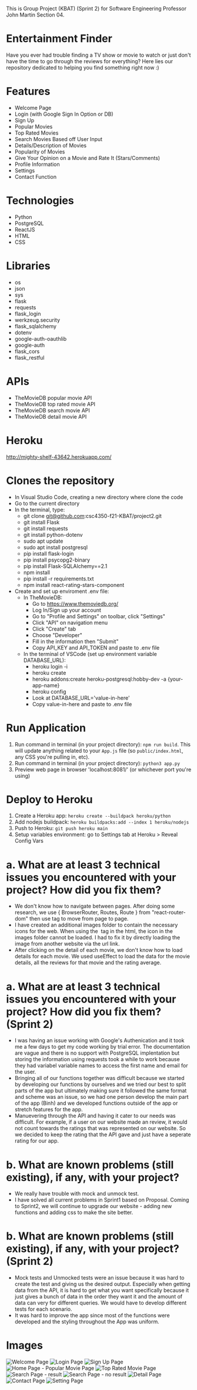 This is Group Project (KBAT) (Sprint 2) for Software Engineering Professor John Martin Section 04.

# Entertainment Finder
Have you ever had trouble finding a TV show or movie to watch or just don't have the time to go through the reviews for everything? Here lies our repository dedicated to helping you find something right now :)

# Features  
- Welcome Page  
- Login (with Google Sign In Option or DB)  
- Sign Up  
- Popular Movies  
- Top Rated Movies  
- Search Movies Based off User Input
- Details/Description of Movies  
- Popularity of Movies  
- Give Your Opinion on a Movie and Rate It (Stars/Comments)   
- Profile Information  
- Settings  
- Contact Function

# Technologies
- Python
- PostgreSQL
- ReactJS
- HTML
- CSS

# Libraries
- os
- json
- sys
- flask
- requests
- flask_login
- werkzeug.security
- flask_sqlalchemy
- dotenv
- google-auth-oauthlib
- google-auth
- flask_cors
- flask_restful

# APIs
- TheMovieDB popular movie API
- TheMovieDB top rated movie API
- TheMovieDB search movie API
- TheMovieDB detail movie API

# Heroku
http://mighty-shelf-43642.herokuapp.com/

# Clones the repository
- In Visual Studio Code, creating a new directory where clone the code
- Go to the current directory
- In the terminal, type:
    - git clone git@github.com:csc4350-f21-KBAT/project2.git
    - git install Flask
    - git install requests
    - git install python-dotenv
    - sudo apt update
    - sudo apt install postgresql
    - pip install flask-login
    - pip install psycopg2-binary
    - pip install Flask-SQLAlchemy==2.1
    - npm install
    - pip install -r requirements.txt
    - npm install react-rating-stars-component
- Create and set up enviroment .env file:
    - In TheMovieDB:
        - Go to https://www.themoviedb.org/
        - Log In/Sign up your account
        - Go to "Profile and Settings" on toolbar, click "Settings"
        - Click "API" on navigation menu
        - Click "Create" tab
        - Choose "Developer"
        - Fill in the information then "Submit"
        - Copy API_KEY and API_TOKEN and paste to .env file
    - In the terminal of VSCode (set up environment variable DATABASE_URL):
        - heroku login -i
        - heroku create
        - heroku addons:create heroku-postgresql:hobby-dev -a {your-app-name}
        - heroku config
        - Look at DATABASE_URL='value-in-here'
        - Copy value-in-here and paste to .env file

# Run Application
1. Run command in terminal (in your project directory): `npm run build`. This will update anything related to your `App.js` file (so `public/index.html`, any CSS you're pulling in, etc).
2. Run command in terminal (in your project directory): `python3 app.py`
3. Preview web page in browser 'localhost:8081/' (or whichever port you're using)

# Deploy to Heroku
1. Create a Heroku app: `heroku create --buildpack heroku/python`
2. Add nodejs buildpack: `heroku buildpacks:add --index 1 heroku/nodejs`
3. Push to Heroku: `git push heroku main`
4. Setup variables environment: go to Settings tab at Heroku > Reveal Config Vars

# a. What are at least 3 technical issues you encountered with your project? How did you fix them?
- We don't know how to navigate between pages. After doing some research, we use { BrowserRouter, Routes, Route } from "react-router-dom" then use <Link> tag to move from page to page.
- I have created an additional images folder to contain the necessary icons for the web. When using the <img> tag in the html, the icon in the images folder cannot be loaded. I had to fix it by directly loading the image from another website via the url link.
- After clicking on the detail of each movie, we don't know how to load details for each movie. We used useEffect to load the data for the movie details, all the reviews for that movie and the rating average.

# a. What are at least 3 technical issues you encountered with your project? How did you fix them? (Sprint 2)
- I was having an issue working with Google's Authenication and it took me a few days to get my code working by trial error. The documentation are vague and there is no support with PostgreSQL implentation but storing the information using requests took a while to work because they had variabel variable names to access the first name and email for the user.  
- Bringing all of our functions together was difficult because we started by developing our functions by ourselves and we tried our best to split parts of the app but ultimately making sure it followed the same format and scheme was an issue, so we had one person develop the main part of the app (Binh) and we developed functions outside of the app or stretch features for the app.  
- Manuevering through the API and having it cater to our needs was difficult. For example, if a user on our website made an review, it would not count towards the ratings that was represented on our website. So we decided to keep the rating that the API gave and just have a seperate rating for our app.  

# b. What are known problems (still existing), if any, with your project?  
- We really have trouble with mock and unmock test.    
- I have solved all current problems in Sprint1 based on Proposal. Coming to Sprint2, we will continue to upgrade our website - adding new functions and adding css to make the site better.  

# b. What are known problems (still existing), if any, with your project? (Sprint 2)
- Mock tests and Unmocked tests were an issue because it was hard to create the test and giving us the desired output. Especially when getting data from the API, it is hard to get what you want specifically because it just gives a bunch of data in the order they want it and the amount of data can very for different queries. We would have to develop different tests for each scenario.  
- It was hard to improve the app since most of the functions were developed and the styling throughout the App was uniform. 

# Images
![Welcome Page](https://raw.githubusercontent.com/csc4350-f21-KBAT/project2s2/Google-Sign-In/imgs/Welcome%20Page.png)
![Login Page](https://raw.githubusercontent.com/csc4350-f21-KBAT/project2s2/Google-Sign-In/imgs/Sign%20In.png)
![Sign Up Page](https://github.com/csc4350-f21-KBAT/project2/blob/Kash/imgs/Sign%20Up.png)
![Home Page - Popular Movie Page](https://github.com/csc4350-f21-KBAT/project2/blob/Kash/imgs/mainpage.jpg)
![Top Rated Movie Page](https://github.com/csc4350-f21-KBAT/project2/blob/Kash/imgs/Top%20Rated%20Movies.png)
![Search Page - result](https://github.com/csc4350-f21-KBAT/project2/blob/Kash/imgs/search_movies.png)
![Search Page - no result](https://github.com/csc4350-f21-KBAT/project2/blob/Kash/imgs/query_mismatch.png)
![Detail Page](https://github.com/csc4350-f21-KBAT/project2/blob/Kash/imgs/movie_overview.png)
![Contact Page](https://raw.githubusercontent.com/csc4350-f21-KBAT/project2s2/Google-Sign-In/imgs/Contact.png)
![Setting Page](https://github.com/csc4350-f21-KBAT/project2s2/blob/Google-Sign-In/imgs/Settings.png)

